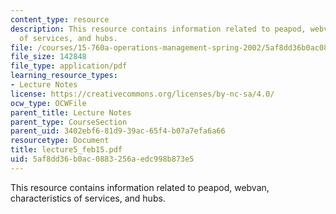 ```yaml
---
content_type: resource
description: This resource contains information related to peapod, webvan, characteristics
  of services, and hubs.
file: /courses/15-760a-operations-management-spring-2002/5af8dd36b0ac0883256aedc998b873e5_lecture5_feb15.pdf
file_size: 142848
file_type: application/pdf
learning_resource_types:
- Lecture Notes
license: https://creativecommons.org/licenses/by-nc-sa/4.0/
ocw_type: OCWFile
parent_title: Lecture Notes
parent_type: CourseSection
parent_uid: 3402ebf6-81d9-39ac-65f4-b07a7efa6a66
resourcetype: Document
title: lecture5_feb15.pdf
uid: 5af8dd36-b0ac-0883-256a-edc998b873e5
---
```

This resource contains information related to peapod, webvan, characteristics of services, and hubs.
